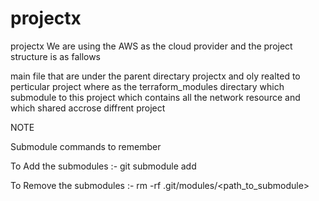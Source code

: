 # projectx

projectx
We are using the AWS as the cloud provider and the project structure is as fallows 

main file that are under the parent directary projectx and oly realted to perticular project 
where as the terraform_modules directary which submodule to this project 
which contains all the network resource and which shared accrose diffrent project 

NOTE

Submodule commands to remember

To Add the submodules :- git submodule add <url>

To Remove the submodules :-  rm -rf .git/modules/<path_to_submodule> 